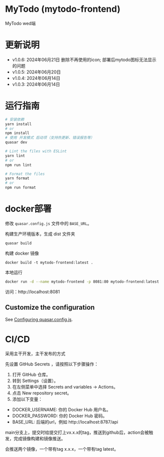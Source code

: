 # MyTodo (mytodo-frontend)

MyTodo wed端

# 更新说明

- v1.0.6: 2024年06月21日 删除不再使用的icon; 部署后mytodo图标无法显示的问题
- v1.0.5: 2024年06月20日
- v1.0.4: 2024年06月14日
- v1.0.3: 2024年06月14日

# 运行指南

```bash
# 安装依赖
yarn install
# or
npm install
# 使用 开发模式 启动项（支持热更新、错误报告等）
quasar dev
```

```bash
# Lint the files with ESLint
yarn lint
# or
npm run lint
```

```bash
# Format the files
yarn format
# or
npm run format
```

# docker部署

修改 `quasar.config.js` 文件中的 `BASE_URL`。

构建生产环境版本，生成 dist 文件夹

```bash
quasar build
```

构建 docker 镜像

```shell
docker build -t mytodo-frontend:latest .
```

本地运行

```bash
docker run -d --name mytodo-frontend -p 8081:80 mytodo-frontend:latest
```

访问：http://localhost:8081

## Customize the configuration

See [Configuring quasar.config.js](https://v2.quasar.dev/quasar-cli-vite/quasar-config-js).

# CI/CD

采用主干开发，主干发布的方式

先设置 GitHub Secrets ，请按照以下步骤操作：

1. 打开 GitHub 仓库。
2. 转到 Settings（设置）。
3. 在左侧菜单中选择 Secrets and variables -> Actions。
4. 点击 New repository secret。
5. 添加以下变量：

- DOCKER_USERNAME: 你的 Docker Hub 用户名。
- DOCKER_PASSWORD: 你的 Docker Hub 密码。
- BASE_URL: 后端的url，例如 http://localhost:8787/api

main分支上，提交时给提交打上vx.x.x的tag，推送到github后，action会被触发，完成镜像构建和镜像推送。

会推送两个镜像，一个带有tag x.x.x，一个带有tag latest。
